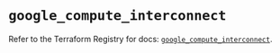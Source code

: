 # `google_compute_interconnect`

Refer to the Terraform Registry for docs: [`google_compute_interconnect`](https://registry.terraform.io/providers/hashicorp/google-beta/6.19.0/docs/resources/google_compute_interconnect).
